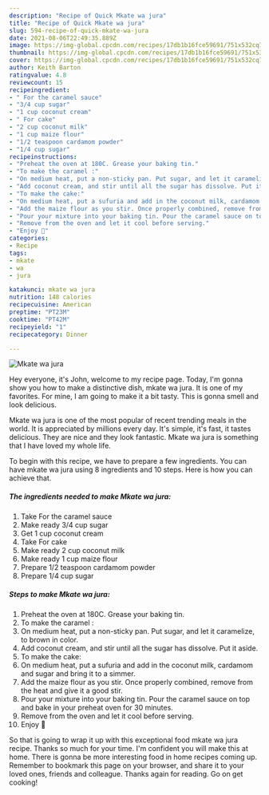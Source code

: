 ```yaml
---
description: "Recipe of Quick Mkate wa jura"
title: "Recipe of Quick Mkate wa jura"
slug: 594-recipe-of-quick-mkate-wa-jura
date: 2021-08-06T22:49:35.889Z
image: https://img-global.cpcdn.com/recipes/17db1b16fce59691/751x532cq70/mkate-wa-jura-recipe-main-photo.jpg
thumbnail: https://img-global.cpcdn.com/recipes/17db1b16fce59691/751x532cq70/mkate-wa-jura-recipe-main-photo.jpg
cover: https://img-global.cpcdn.com/recipes/17db1b16fce59691/751x532cq70/mkate-wa-jura-recipe-main-photo.jpg
author: Keith Barton
ratingvalue: 4.8
reviewcount: 15
recipeingredient:
- " For the caramel sauce"
- "3/4 cup sugar"
- "1 cup coconut cream"
- " For cake"
- "2 cup coconut milk"
- "1 cup maize flour"
- "1/2 teaspoon cardamom powder"
- "1/4 cup sugar"
recipeinstructions:
- "Preheat the oven at 180C. Grease your baking tin."
- "To make the caramel :"
- "On medium heat, put a non-sticky pan. Put sugar, and let it caramelize, to brown in color."
- "Add coconut cream, and stir until all the sugar has dissolve. Put it aside."
- "To make the cake:"
- "On medium heat, put a sufuria and add in the coconut milk, cardamom and sugar and bring it to a simmer."
- "Add the maize flour as you stir. Once properly combined, remove from the heat and give it a good stir."
- "Pour your mixture into your baking tin. Pour the caramel sauce on top and bake in your preheat oven for 30 minutes."
- "Remove from the oven and let it cool before serving."
- "Enjoy 🌹"
categories:
- Recipe
tags:
- mkate
- wa
- jura

katakunci: mkate wa jura 
nutrition: 148 calories
recipecuisine: American
preptime: "PT23M"
cooktime: "PT42M"
recipeyield: "1"
recipecategory: Dinner

---
```



![Mkate wa jura](https://img-global.cpcdn.com/recipes/17db1b16fce59691/751x532cq70/mkate-wa-jura-recipe-main-photo.jpg)

Hey everyone, it's John, welcome to my recipe page. Today, I'm gonna show you how to make a distinctive dish, mkate wa jura. It is one of my favorites. For mine, I am going to make it a bit tasty. This is gonna smell and look delicious.

Mkate wa jura is one of the most popular of recent trending meals in the world. It is appreciated by millions every day. It's simple, it's fast, it tastes delicious. They are nice and they look fantastic. Mkate wa jura is something that I have loved my whole life.




To begin with this recipe, we have to prepare a few ingredients. You can have mkate wa jura using 8 ingredients and 10 steps. Here is how you can achieve that.

<!--inarticleads1-->

##### The ingredients needed to make Mkate wa jura:

1. Take  For the caramel sauce
1. Make ready 3/4 cup sugar
1. Get 1 cup coconut cream
1. Take  For cake
1. Make ready 2 cup coconut milk
1. Make ready 1 cup maize flour
1. Prepare 1/2 teaspoon cardamom powder
1. Prepare 1/4 cup sugar




<!--inarticleads2-->

##### Steps to make Mkate wa jura:

1. Preheat the oven at 180C. Grease your baking tin.
1. To make the caramel :
1. On medium heat, put a non-sticky pan. Put sugar, and let it caramelize, to brown in color.
1. Add coconut cream, and stir until all the sugar has dissolve. Put it aside.
1. To make the cake:
1. On medium heat, put a sufuria and add in the coconut milk, cardamom and sugar and bring it to a simmer.
1. Add the maize flour as you stir. Once properly combined, remove from the heat and give it a good stir.
1. Pour your mixture into your baking tin. Pour the caramel sauce on top and bake in your preheat oven for 30 minutes.
1. Remove from the oven and let it cool before serving.
1. Enjoy 🌹




So that is going to wrap it up with this exceptional food mkate wa jura recipe. Thanks so much for your time. I'm confident you will make this at home. There is gonna be more interesting food in home recipes coming up. Remember to bookmark this page on your browser, and share it to your loved ones, friends and colleague. Thanks again for reading. Go on get cooking!
